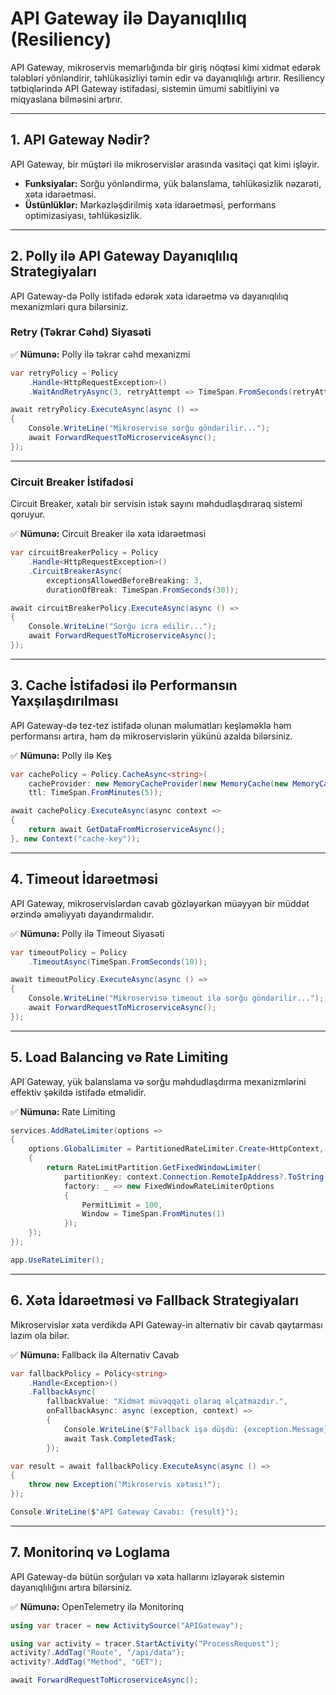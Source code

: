 # API Gateway ilə Dayanıqlılıq (Resiliency)  

API Gateway, mikroservis memarlığında bir giriş nöqtəsi kimi xidmət edərək tələbləri yönləndirir, təhlükəsizliyi təmin edir və dayanıqlılığı artırır. Resiliency tətbiqlərində API Gateway istifadəsi, sistemin ümumi sabitliyini və miqyaslana bilməsini artırır.  

---

## 1. API Gateway Nədir?  

API Gateway, bir müştəri ilə mikroservislər arasında vasitəçi qat kimi işləyir.  
- **Funksiyalar:** Sorğu yönləndirmə, yük balanslama, təhlükəsizlik nəzarəti, xəta idarəetməsi.  
- **Üstünlüklər:** Mərkəzləşdirilmiş xəta idarəetməsi, performans optimizasiyası, təhlükəsizlik.  

---

## 2. Polly ilə API Gateway Dayanıqlılıq Strategiyaları  

API Gateway-də Polly istifadə edərək xəta idarəetmə və dayanıqlılıq mexanizmləri qura bilərsiniz.  

### **Retry (Təkrar Cəhd) Siyasəti**  

✅ **Nümunə:** Polly ilə təkrar cəhd mexanizmi  

```csharp
var retryPolicy = Policy
    .Handle<HttpRequestException>()
    .WaitAndRetryAsync(3, retryAttempt => TimeSpan.FromSeconds(retryAttempt));

await retryPolicy.ExecuteAsync(async () =>
{
    Console.WriteLine("Mikroservisə sorğu göndərilir...");
    await ForwardRequestToMicroserviceAsync();
});
```

---

### **Circuit Breaker İstifadəsi**  

Circuit Breaker, xətalı bir servisin istək sayını məhdudlaşdıraraq sistemi qoruyur.  

✅ **Nümunə:** Circuit Breaker ilə xəta idarəetməsi  

```csharp
var circuitBreakerPolicy = Policy
    .Handle<HttpRequestException>()
    .CircuitBreakerAsync(
        exceptionsAllowedBeforeBreaking: 3,
        durationOfBreak: TimeSpan.FromSeconds(30));

await circuitBreakerPolicy.ExecuteAsync(async () =>
{
    Console.WriteLine("Sorğu icra edilir...");
    await ForwardRequestToMicroserviceAsync();
});
```

---

## 3. Cache İstifadəsi ilə Performansın Yaxşılaşdırılması  

API Gateway-də tez-tez istifadə olunan məlumatları keşləməklə həm performansı artıra, həm də mikroservislərin yükünü azalda bilərsiniz.  

✅ **Nümunə:** Polly ilə Keş  

```csharp
var cachePolicy = Policy.CacheAsync<string>(
    cacheProvider: new MemoryCacheProvider(new MemoryCache(new MemoryCacheOptions())),
    ttl: TimeSpan.FromMinutes(5));

await cachePolicy.ExecuteAsync(async context =>
{
    return await GetDataFromMicroserviceAsync();
}, new Context("cache-key"));
```

---

## 4. Timeout İdarəetməsi  

API Gateway, mikroservislərdən cavab gözləyərkən müəyyən bir müddət ərzində əməliyyatı dayandırmalıdır.  

✅ **Nümunə:** Polly ilə Timeout Siyasəti  

```csharp
var timeoutPolicy = Policy
    .TimeoutAsync(TimeSpan.FromSeconds(10));

await timeoutPolicy.ExecuteAsync(async () =>
{
    Console.WriteLine("Mikroservisə timeout ilə sorğu göndərilir...");
    await ForwardRequestToMicroserviceAsync();
});
```

---

## 5. Load Balancing və Rate Limiting  

API Gateway, yük balanslama və sorğu məhdudlaşdırma mexanizmlərini effektiv şəkildə istifadə etməlidir.  

✅ **Nümunə:** Rate Limiting  

```csharp
services.AddRateLimiter(options =>
{
    options.GlobalLimiter = PartitionedRateLimiter.Create<HttpContext, string>(context =>
    {
        return RateLimitPartition.GetFixedWindowLimiter(
            partitionKey: context.Connection.RemoteIpAddress?.ToString() ?? "global",
            factory: _ => new FixedWindowRateLimiterOptions
            {
                PermitLimit = 100,
                Window = TimeSpan.FromMinutes(1)
            });
    });
});

app.UseRateLimiter();
```

---

## 6. Xəta İdarəetməsi və Fallback Strategiyaları  

Mikroservislər xəta verdikdə API Gateway-in alternativ bir cavab qaytarması lazım ola bilər.  

✅ **Nümunə:** Fallback ilə Alternativ Cavab  

```csharp
var fallbackPolicy = Policy<string>
    .Handle<Exception>()
    .FallbackAsync(
        fallbackValue: "Xidmət müvəqqəti olaraq əlçatmazdır.",
        onFallbackAsync: async (exception, context) =>
        {
            Console.WriteLine($"Fallback işə düşdü: {exception.Message}");
            await Task.CompletedTask;
        });

var result = await fallbackPolicy.ExecuteAsync(async () =>
{
    throw new Exception("Mikroservis xətası!");
});

Console.WriteLine($"API Gateway Cavabı: {result}");
```

---

## 7. Monitorinq və Loglama  

API Gateway-də bütün sorğuları və xəta hallarını izləyərək sistemin dayanıqlılığını artıra bilərsiniz.  

✅ **Nümunə:** OpenTelemetry ilə Monitorinq  

```csharp
using var tracer = new ActivitySource("APIGateway");

using var activity = tracer.StartActivity("ProcessRequest");
activity?.AddTag("Route", "/api/data");
activity?.AddTag("Method", "GET");

await ForwardRequestToMicroserviceAsync();
```